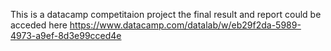 This is a datacamp competitaion project
the final result and report could be acceded here 
https://www.datacamp.com/datalab/w/eb29f2da-5989-4973-a9ef-8d3e99cced4e
